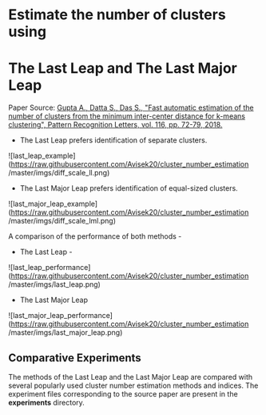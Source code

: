 # Estimate the number of clusters using

# The Last Leap and The Last Major Leap

Paper Source: [Gupta A., Datta S., Das S., "Fast automatic estimation of the
number of clusters from the minimum inter-center distance for k-means
clustering", Pattern Recognition Letters, vol. 116, pp. 72-79, 2018.](https://www.sciencedirect.com/science/article/pii/S0167865518305579)

* The Last Leap prefers identification of separate clusters.

![last_leap_example](https://raw.githubusercontent.com/Avisek20/cluster_number_estimation
/master/imgs/diff_scale_ll.png)

* The Last Major Leap prefers identification of equal-sized clusters.

![last_major_leap_example](https://raw.githubusercontent.com/Avisek20/cluster_number_estimation
/master/imgs/diff_scale_lml.png)


A comparison of the performance of both methods -

* The Last Leap -

![last_leap_performance](https://raw.githubusercontent.com/Avisek20/cluster_number_estimation
/master/imgs/last_leap.png)

* The Last Major Leap

![last_major_leap_performance](https://raw.githubusercontent.com/Avisek20/cluster_number_estimation
/master/imgs/last_major_leap.png)

## Comparative Experiments

The methods of the Last Leap and the Last Major Leap are compared with several popularly used cluster number estimation methods and indices. The experiment files corresponding to the source paper are present in the **experiments** directory.

